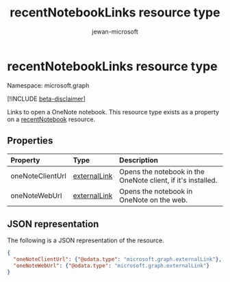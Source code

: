 ﻿---
title: "recentNotebookLinks resource type"
description: "Links to open a OneNote notebook. This resource type exists as a property on a recentNotebook resource."
localization_priority: Normal
doc_type: resourcePageType
ms.prod: ""
author: "jewan-microsoft"
---

# recentNotebookLinks resource type

Namespace: microsoft.graph

[!INCLUDE [beta-disclaimer](../../includes/beta-disclaimer.md)]

Links to open a OneNote notebook. This resource type exists as a property on a [recentNotebook](recentnotebook.md) resource.

## Properties

| Property         | Type                            | Description                                                  |
| :--------------- | :------------------------------ | :----------------------------------------------------------- |
| oneNoteClientUrl | [externalLink](externallink.md) | Opens the notebook in the OneNote client, if it's installed. |
| oneNoteWebUrl    | [externalLink](externallink.md) | Opens the notebook in OneNote on the web.                    |

## JSON representation

The following is a JSON representation of the resource.

<!-- {
  "blockType": "resource",
  "optionalProperties": [

  ],
  "@odata.type": "microsoft.graph.recentNotebookLinks"
}-->

```json
{
  "oneNoteClientUrl": {"@odata.type": "microsoft.graph.externalLink"},
  "oneNoteWebUrl": {"@odata.type": "microsoft.graph.externalLink"}
}

```

<!-- uuid: 8fcb5dbc-d5aa-4681-8e31-b001d5168d79
2015-10-25 14:57:30 UTC -->

<!--
{
  "type": "#page.annotation",
  "description": "recentNotebookLinks resource",
  "keywords": "",
  "section": "documentation",
  "tocPath": "",
  "suppressions": []
}
-->
